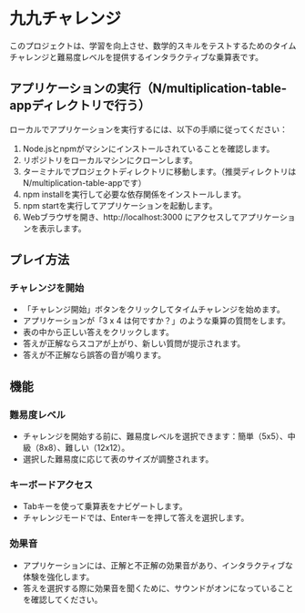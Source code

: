 # 九九チャレンジ
このプロジェクトは、学習を向上させ、数学的スキルをテストするためのタイムチャレンジと難易度レベルを提供するインタラクティブな乗算表です。

## アプリケーションの実行（N/multiplication-table-appディレクトリで行う）
ローカルでアプリケーションを実行するには、以下の手順に従ってください：

1. Node.jsとnpmがマシンにインストールされていることを確認します。
1. リポジトリをローカルマシンにクローンします。
1. ターミナルでプロジェクトディレクトリに移動します。（推奨ディレクトリはN/multiplication-table-appです）
1. npm installを実行して必要な依存関係をインストールします。
1. npm startを実行してアプリケーションを起動します。
1. Webブラウザを開き、http://localhost:3000 にアクセスしてアプリケーションを表示します。

## プレイ方法

### チャレンジを開始
- 「チャレンジ開始」ボタンをクリックしてタイムチャレンジを始めます。
- アプリケーションが「3 x 4 は何ですか？」のような乗算の質問をします。
- 表の中から正しい答えをクリックします。
- 答えが正解ならスコアが上がり、新しい質問が提示されます。
- 答えが不正解なら誤答の音が鳴ります。

## 機能

### 難易度レベル
- チャレンジを開始する前に、難易度レベルを選択できます：簡単（5x5）、中級（8x8）、難しい（12x12）。
- 選択した難易度に応じて表のサイズが調整されます。

### キーボードアクセス
- Tabキーを使って乗算表をナビゲートします。
- チャレンジモードでは、Enterキーを押して答えを選択します。

### 効果音
- アプリケーションには、正解と不正解の効果音があり、インタラクティブな体験を強化します。
- 答えを選択する際に効果音を聞くために、サウンドがオンになっていることを確認してください。
